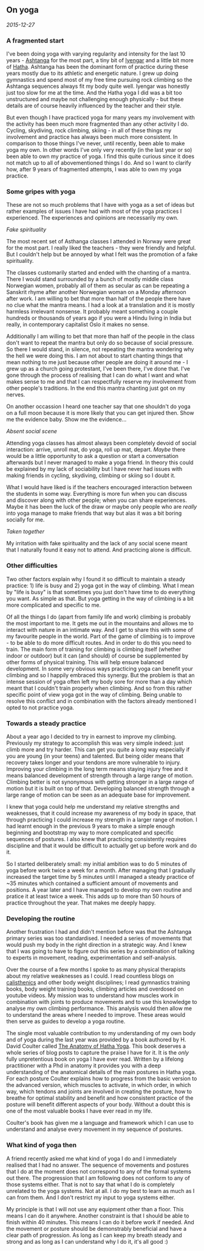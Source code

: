 
## On yoga

_2015-12-27_

### A fragmented start

I've been doing yoga with varying regularity and intensity for the last 10 years - [Ashtanga](https://en.wikipedia.org/wiki/Ashtanga_vinyasa_yoga) for the most part, a tiny bit of [Iyengar](https://en.wikipedia.org/wiki/Iyengar_Yoga) and a little bit more of [Hatha](https://en.wikipedia.org/wiki/Hatha_yoga). Ashtanga has been the dominant form of practice during these years mostly due to its athletic and energetic nature. I grew up doing gymnastics and spend most of my free time pursuing rock climbing so the Ashtanga sequences always fit my body quite well. Iyengar was honestly just too slow for me at the time. And the Hatha yoga I did was a bit too unstructured and maybe not challenging enough physically - but these details are of course heavily influenced by the teacher and their style.

But even though I have practiced yoga for many years my involvement with the activity has been much more fragmented than any other activity I do. Cycling, skydiving, rock climbing, skiing - in all of these things my involvement and practice has always been much more consistent. In comparison to those things I've never, until recently, been able to make yoga my own. In other words I've only very recently (in the last year or so) been able to own my practice of yoga. I find this quite curious since it does not match up to all of abovementioned things I do. And so I want to clarify how, after 9 years of fragmented attempts, I was able to own my yoga practice.

### Some gripes with yoga

These are not so much problems that I have with yoga as a set of ideas but rather examples of issues I have had with most of the yoga practices I experienced. The experiences and opinions are necessarily my own.

_Fake spirituality_

The most recent set of Asthanga classes I attended in Norway were great for the most part. I really liked the teachers - they were friendly and helpful. But I couldn't help but be annoyed by what I felt was the promotion of a fake spirituality. 

The classes customarily started and ended with the chanting of a mantra. There I would stand surrounded by a bunch of mostly middle class Norwegian women, probably all of them as secular as can be repeating a Sanskrit rhyme after another Norwegian woman on a Monday afternoon after work. I am willing to bet that more than half of the people there have no clue what the mantra means. I had a look at a translation and it is mostly harmless irrelevant nonsense. It probably meant something a couple hundreds or thousands of years ago if you were a Hindu living in India but really, in contemporary capitalist Oslo it makes no sense. 

Additionally I am willing to bet that more than half of the people in the class don't want to repeat the mantra but only do so because of social pressure. So there I would stand, in silence, not repeating the mantra wondering why the hell we were doing this. I am not about to start chanting things that mean nothing to me just because other people are doing it around me - I grew up as a church going protestant, I've been there, I've done that. I've gone through the process of realising that I can do what I want and what makes sense to me and that I can respectfully reserve my involvement from other people's traditions. In the end this mantra chanting just got on my nerves.

On another occassion I heard one teacher say that one shouldn't do yoga on a full moon because it is more likely that you can get injured then. Show me the evidence baby. Show me the evidence...

_Absent social scene_

Attending yoga classes has almost always been completely devoid of social interaction: arrive, unroll mat, do yoga, roll up mat, depart. _Maybe_ there would be a little opportunity to ask a question or start a conversation afterwards but I never managed to make a yoga friend. In theory this could be explained by my lack of sociability but I have never had issues with making friends in cycling, skydiving, climbing or skiing so I doubt it. 

What I would have liked is if the teachers encouraged interaction between the students in some way. Everything is more fun when you can discuss and discover along with other people; when you can share experiences. Maybe it has been the luck of the draw or maybe only people who are _really_ into yoga manage to make friends that way but alas it was a bit boring socially for me.

_Taken together_

My irritation with fake spirituality and the lack of any social scene meant that I naturally found it easy not to attend. And practicing alone is difficult.

### Other difficulties

Two other factors explain why I found it so difficult to maintain a steady practice: 1) life is busy and 2) yoga got in the way of climbing. What I mean by "life is busy" is that sometimes you just don't have time to do everything you want. As simple as that. But yoga getting in the way of climbing is a bit more complicated and specific to me. 

Of all the things I do (apart from family life and work) climbing is probably the most important to me. It gets me out in the mountains and allows me to interact with nature in an intimate way. And I get to share this with some of my favourite people in the world. Part of the game of climbing is to improve - to be able to do more difficult routes. And in order to do this you need to train. The main form of training for climbing is climbing itself (whether indoor or outdoor) but it can (and should) of course be supplemented by other forms of physical training. This will help ensure balanced development. In some very obvious ways practicing yoga can benefit your climbing and so I happily embraced this synergy. But the problem is that an intense session of yoga often left my body sore for more than a day which meant that I couldn't train properly when climbing. And so from this rather specific point of view yoga got in the way of climbing. Being unable to resolve this conflict and in combination with the factors already mentioned I opted to not practice yoga.

### Towards a steady practice

About a year ago I decided to try in earnest to improve my climbing. Previously my strategy to accomplish this was very simple indeed: just climb more and try harder. This can get you quite a long way especially if you are young (in your teens) and talented. But being older means that recovery takes longer and your tendons are more vulnerable to injury. Improving your climbing in the long term means staying injury free and it means balanced development of strength through a large range of motion. Climbing better is not synonymous with getting stronger in a large range of motion but it is built on top of that. Developing balanced strength through a large range of motion can be seen as an adequate base for improvement.

I knew that yoga could help me understand my relative strengths and weaknesses, that it could increase my awareness of my body in space, that through practicing I could increase my strength in a larger range of motion. I had learnt enough in the previous 9 years to make a simple enough beginning and bootstrap my way to more complicated and specific sequences of postures. I also knew that practicing consistently requires discipline and that it would be difficult to actually get up before work and do it. 

So I started deliberately small: my initial ambition was to do 5 minutes of yoga before work twice a week for a month. After managing that I gradually increased the target time by 5 minutes until I managed a steady practice of ~35 minutes which contained a sufficient amount of movements and positions. A year later and I have managed to develop my own routine and pratice it at least twice a week. This adds up to more than 50 hours of practice throughout the year. That makes me deeply happy.

### Developing the routine

Another frustration I had and didn't mention before was that the Ashtanga primary series was too standardised. I needed a series of movements that would push my body in the right direction in a strategic way. And I knew that I was going to have to figure out this series by a combination of talking to experts in movement, reading, experimentation and self-analysis. 

Over the course of a few months I spoke to as many physical therapists about my relative weaknesses as I could. I read countless blogs on [calisthenics](https://en.wikipedia.org/wiki/Calisthenics) and other body weight disciplines; I read gymnastics training books, body weight training books, climbing articles and overdosed on youtube videos. My mission was to understand how muscles work in combination with joints to produce movements and to use this knowledge to analyse my own climbing performance. This analysis would then allow me to understand the areas where I needed to improve. These areas would then serve as guides to develop a yoga routine.

The single most valuable contribution to my understanding of my own body and of yoga during the last year was provided by a book authored by H. David Coulter called [The Anatomy of Hatha Yoga](http://www.bookdepository.com/Anatomy-of-Hath-Yog-Timothy-McCall-H-David-Coulter/9780970700636). This book deserves a whole series of blog posts to capture the praise I have for it. It is the _only_ fully unpretentious book on yoga I have ever read. Written by a lifelong practitioner with a Phd in anatomy it provides you with a deep understanding of the anatomical details of the main postures in Hatha yoga. For each posture Coulter explains how to progress from the basic version to the advanced version, which muscles to activate, in which order, in which way, which tendons and joints are involved in creating the posture, how to breathe for optimal stability and benefit and how consistent practice of the posture will benefit different aspects of your body. Without a doubt this is one of the most valuable books I have ever read in my life.

Coulter's book has given me a language and framework which I can use to understand and analyse every movement in my sequence of postures.

### What kind of yoga then

A friend recently asked me what kind of yoga I do and I immediately realised that I had no answer. The sequence of movements and postures that I do at the moment does not correspond to any of the formal systems out there. The progression that I am following does not conform to any of those systems either. That is not to say that what I do is completely unrelated to the yoga systems. Not at all. I do my best to learn as much as I can from them. And I don't restrict my input to yoga systems either. 

My principle is that I will not use any equipment other than a floor. This means I can do it anywhere. Another constraint is that I should be able to finish within 40 minutes.  This means I can do it before work if needed. And the movement or posture should be demonstrably beneficial and have a clear path of progression. As long as I can keep my breath steady and strong and as long as I can understand why I do it, it's all good :)
